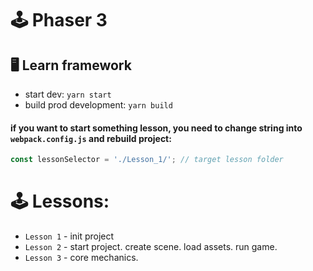 # 🕹️ Phaser 3
## 🖥️ Learn framework



* start dev: `yarn start`
* build prod development: `yarn build`


#### if you want to start something lesson, you need to change string into `webpack.config.js` and rebuild project: 

```js
const lessonSelector = './Lesson_1/'; // target lesson folder
```

# 🕹️ Lessons: 

* `Lesson 1` - init project
* `Lesson 2` - start project. create scene. load assets. run game.
* `Lesson 3` - core mechanics.
